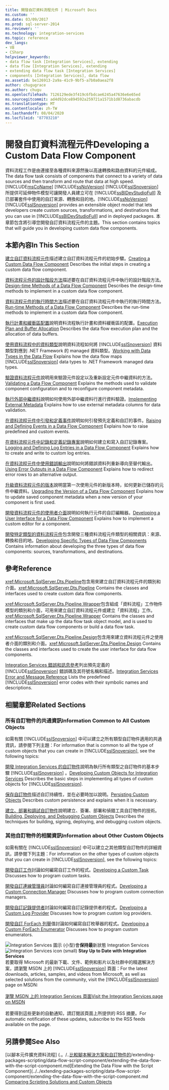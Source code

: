 ```yaml
---
title: 開發自訂資料流程元件 | Microsoft Docs
ms.custom: ''
ms.date: 03/09/2017
ms.prod: sql-server-2014
ms.reviewer: ''
ms.technology: integration-services
ms.topic: reference
dev_langs:
- VB
- CSharp
helpviewer_keywords:
- data flow task [Integration Services], extending
- data flow [Integration Services], extending
- extending data flow task [Integration Services]
- components [Integration Services], data flow
ms.assetid: be126913-2a9a-41c9-9bf5-a7b0a0aea2f8
author: chugugrace
ms.author: chugu
ms.openlocfilehash: 7126129ede3f419c6fbdcae6245a47636e6e65ed
ms.sourcegitcommit: ad4d92dce894592a259721a1571b1d8736abacdb
ms.translationtype: MT
ms.contentlocale: zh-TW
ms.lasthandoff: 08/04/2020
ms.locfileid: "87703210"
---
```

# <a name="developing-a-custom-data-flow-component"></a><span data-ttu-id="beba0-102">開發自訂資料流程元件</span><span class="sxs-lookup"><span data-stu-id="beba0-102">Developing a Custom Data Flow Component</span></span>
  <span data-ttu-id="beba0-103">資料流程工作是由連接至各種資料來源然後以高速轉換和路由資料的元件組成。</span><span class="sxs-lookup"><span data-stu-id="beba0-103">The data flow task consists of components that connect to a variety of data sources and then transform and route that data at high speed.</span></span> [!INCLUDE[msCoName](../../../includes/msconame-md.md)] <span data-ttu-id="beba0-104">[!INCLUDE[ssNoVersion](../../../includes/ssnoversion-md.md)] [!INCLUDE[ssISnoversion](../../../includes/ssisnoversion-md.md)] 所提供可延伸物件模型可讓開發人員建立可在 [!INCLUDE[ssBIDevStudioFull](../../../includes/ssbidevstudiofull-md.md)] 及已部署套件中使用的自訂來源、轉換和目的地。</span><span class="sxs-lookup"><span data-stu-id="beba0-104">[!INCLUDE[ssNoVersion](../../../includes/ssnoversion-md.md)] [!INCLUDE[ssISnoversion](../../../includes/ssisnoversion-md.md)] provides an extensible object model that lets developers create custom sources, transformations, and destinations that you can use in [!INCLUDE[ssBIDevStudioFull](../../../includes/ssbidevstudiofull-md.md)] and in deployed packages.</span></span> <span data-ttu-id="beba0-105">本章節包含將引導您開發自訂資料流程元件的主題。</span><span class="sxs-lookup"><span data-stu-id="beba0-105">This section contains topics that will guide you in developing custom data flow components.</span></span>

## <a name="in-this-section"></a><span data-ttu-id="beba0-106">本節內容</span><span class="sxs-lookup"><span data-stu-id="beba0-106">In This Section</span></span>
 <span data-ttu-id="beba0-107">[建立自訂資料流程元件](creating-a-custom-data-flow-component.md)描述建立自訂資料流程元件的初始步驟。</span><span class="sxs-lookup"><span data-stu-id="beba0-107">[Creating a Custom Data Flow Component](creating-a-custom-data-flow-component.md) Describes the initial steps in creating a custom data flow component.</span></span>

 <span data-ttu-id="beba0-108">[資料流程元件的設計階段方法](design-time-methods-of-a-data-flow-component.md)描述要在自訂資料流程元件中執行的設計階段方法。</span><span class="sxs-lookup"><span data-stu-id="beba0-108">[Design-time Methods of a Data Flow Component](design-time-methods-of-a-data-flow-component.md) Describes the design-time methods to implement in a custom data flow component.</span></span>

 <span data-ttu-id="beba0-109">[資料流程元件的執行時間方法](run-time-methods-of-a-data-flow-component.md)描述要在自訂資料流程元件中執行的執行時間方法。</span><span class="sxs-lookup"><span data-stu-id="beba0-109">[Run-time Methods of a Data Flow Component](run-time-methods-of-a-data-flow-component.md) Describes the run-time methods to implement in a custom data flow component.</span></span>

 <span data-ttu-id="beba0-110">[執行計畫和緩衝區配置](execution-plan-and-buffer-allocation.md)說明資料流程執行計畫和資料緩衝區的配置。</span><span class="sxs-lookup"><span data-stu-id="beba0-110">[Execution Plan and Buffer Allocation](execution-plan-and-buffer-allocation.md) Describes the data flow execution plan and the allocation of data buffers.</span></span>

 <span data-ttu-id="beba0-111">[使用資料流程中的資料類型](working-with-data-types-in-the-data-flow.md)說明資料流程如何將 [!INCLUDE[ssISnoversion](../../../includes/ssisnoversion-md.md)] 資料類型對應到 .NET Framework 的 managed 資料類型。</span><span class="sxs-lookup"><span data-stu-id="beba0-111">[Working with Data Types in the Data Flow](working-with-data-types-in-the-data-flow.md) Explains how the data flow maps [!INCLUDE[ssISnoversion](../../../includes/ssisnoversion-md.md)] data types to .NET Framework managed data types.</span></span>

 <span data-ttu-id="beba0-112">[驗證資料流程元件](validating-a-data-flow-component.md)說明用來驗證元件設定以及重新設定元件中繼資料的方法。</span><span class="sxs-lookup"><span data-stu-id="beba0-112">[Validating a Data Flow Component](validating-a-data-flow-component.md) Explains the methods used to validate component configuration and to reconfigure component metadata.</span></span>

 <span data-ttu-id="beba0-113">[執行外部中繼資料](implementing-external-metadata.md)說明如何使用外部中繼資料行進行資料驗證。</span><span class="sxs-lookup"><span data-stu-id="beba0-113">[Implementing External Metadata](implementing-external-metadata.md) Explains how to use external metadata columns for data validation.</span></span>

 <span data-ttu-id="beba0-114">[在資料流程元件中引發和定義事件](raising-and-defining-events-in-a-data-flow-component.md)說明如何引發預先定義和自訂的事件。</span><span class="sxs-lookup"><span data-stu-id="beba0-114">[Raising and Defining Events in a Data Flow Component](raising-and-defining-events-in-a-data-flow-component.md) Explains how to raise predefined and custom events.</span></span>

 <span data-ttu-id="beba0-115">[在資料流程元件中記錄和定義記錄專案](logging-and-defining-log-entries-in-a-data-flow-component.md)說明如何建立和寫入自訂記錄專案。</span><span class="sxs-lookup"><span data-stu-id="beba0-115">[Logging and Defining Log Entries in a Data Flow Component](logging-and-defining-log-entries-in-a-data-flow-component.md) Explains how to create and write to custom log entries.</span></span>

 <span data-ttu-id="beba0-116">[在資料流程元件中使用錯誤輸出](using-error-outputs-in-a-data-flow-component.md)說明如何將錯誤資料列重新導向至替代輸出。</span><span class="sxs-lookup"><span data-stu-id="beba0-116">[Using Error Outputs in a Data Flow Component](using-error-outputs-in-a-data-flow-component.md) Explains how to redirect error rows to an alternative output.</span></span>

 <span data-ttu-id="beba0-117">[升級資料流程元件的版本](upgrading-the-version-of-a-data-flow-component.md)說明當第一次使用元件的新版本時，如何更新已儲存的元件中繼資料。</span><span class="sxs-lookup"><span data-stu-id="beba0-117">[Upgrading the Version of a Data Flow Component](upgrading-the-version-of-a-data-flow-component.md) Explains how to update saved component metadata when a new version of your component is first used.</span></span>

 <span data-ttu-id="beba0-118">[開發資料流程元件的使用者介面](developing-a-user-interface-for-a-data-flow-component.md)說明如何執行元件的自訂編輯器。</span><span class="sxs-lookup"><span data-stu-id="beba0-118">[Developing a User Interface for a Data Flow Component](developing-a-user-interface-for-a-data-flow-component.md) Explains how to implement a custom editor for a component.</span></span>

 <span data-ttu-id="beba0-119">[開發特定類型的資料流程元件](../../extending-packages-custom-objects-data-flow-types/developing-specific-types-of-data-flow-components.md)包含開發三種資料流程元件類型的相關資訊：來源、轉換和目的地。</span><span class="sxs-lookup"><span data-stu-id="beba0-119">[Developing Specific Types of Data Flow Components](../../extending-packages-custom-objects-data-flow-types/developing-specific-types-of-data-flow-components.md) Contains information about developing the three types of data flow components: sources, transformations, and destinations.</span></span>

## <a name="reference"></a><span data-ttu-id="beba0-120">參考</span><span class="sxs-lookup"><span data-stu-id="beba0-120">Reference</span></span>
 <span data-ttu-id="beba0-121"><xref:Microsoft.SqlServer.Dts.Pipeline>包含用來建立自訂資料流程元件的類別和介面。</span><span class="sxs-lookup"><span data-stu-id="beba0-121"><xref:Microsoft.SqlServer.Dts.Pipeline> Contains the classes and interfaces used to create custom data flow components.</span></span>

 <span data-ttu-id="beba0-122"><xref:Microsoft.SqlServer.Dts.Pipeline.Wrapper>包含組成「資料流程」工作物件模型的類別和介面，可用來建立自訂資料流程元件或建立「資料流程」工作。</span><span class="sxs-lookup"><span data-stu-id="beba0-122"><xref:Microsoft.SqlServer.Dts.Pipeline.Wrapper> Contains the classes and interfaces that make up the data flow task object model, and is used to create custom data flow components or build a data flow task.</span></span>

 <span data-ttu-id="beba0-123"><xref:Microsoft.SqlServer.Dts.Pipeline.Design>包含用來建立資料流程元件之使用者介面的類別和介面。</span><span class="sxs-lookup"><span data-stu-id="beba0-123"><xref:Microsoft.SqlServer.Dts.Pipeline.Design> Contains the classes and interfaces used to create the user interface for data flow components.</span></span>

 <span data-ttu-id="beba0-124">[Integration Services 錯誤和訊息參考](../../integration-services-error-and-message-reference.md)列出預先定義的 [!INCLUDE[ssISnoversion](../../../includes/ssisnoversion-md.md)] 錯誤碼及其符號名稱和描述。</span><span class="sxs-lookup"><span data-stu-id="beba0-124">[Integration Services Error and Message Reference](../../integration-services-error-and-message-reference.md) Lists the predefined [!INCLUDE[ssISnoversion](../../../includes/ssisnoversion-md.md)] error codes with their symbolic names and descriptions.</span></span>

## <a name="related-sections"></a><span data-ttu-id="beba0-125">相關章節</span><span class="sxs-lookup"><span data-stu-id="beba0-125">Related Sections</span></span>

### <a name="information-common-to-all-custom-objects"></a><span data-ttu-id="beba0-126">所有自訂物件的共通資訊</span><span class="sxs-lookup"><span data-stu-id="beba0-126">Information Common to All Custom Objects</span></span>
 <span data-ttu-id="beba0-127">如需有關 [!INCLUDE[ssISnoversion](../../../includes/ssisnoversion-md.md)] 中可以建立之所有類型自訂物件適用的共通資訊，請參閱下列主題：</span><span class="sxs-lookup"><span data-stu-id="beba0-127">For information that is common to all the type of custom objects that you can create in [!INCLUDE[ssISnoversion](../../../includes/ssisnoversion-md.md)], see the following topics:</span></span>

 <span data-ttu-id="beba0-128">[開發 Integration Services 的自訂物件](../../extending-packages-custom-objects/developing-custom-objects-for-integration-services.md)說明為執行所有類型之自訂物件的基本步驟 [!INCLUDE[ssISnoversion](../../../includes/ssisnoversion-md.md)] 。</span><span class="sxs-lookup"><span data-stu-id="beba0-128">[Developing Custom Objects for Integration Services](../../extending-packages-custom-objects/developing-custom-objects-for-integration-services.md) Describes the basic steps in implementing all types of custom objects for [!INCLUDE[ssISnoversion](../../../includes/ssisnoversion-md.md)].</span></span>

 <span data-ttu-id="beba0-129">[保存自訂物件](../../extending-packages-custom-objects/persisting-custom-objects.md)描述自訂持續性，並在必要時加以說明。</span><span class="sxs-lookup"><span data-stu-id="beba0-129">[Persisting Custom Objects](../../extending-packages-custom-objects/persisting-custom-objects.md) Describes custom persistence and explains when it is necessary.</span></span>

 <span data-ttu-id="beba0-130">[建立、部署和調試自訂物件](../../extending-packages-custom-objects/building-deploying-and-debugging-custom-objects.md)說明建立、簽署、部署和偵錯工具自訂物件的技術。</span><span class="sxs-lookup"><span data-stu-id="beba0-130">[Building, Deploying, and Debugging Custom Objects](../../extending-packages-custom-objects/building-deploying-and-debugging-custom-objects.md) Describes the techniques for building, signing, deploying, and debugging custom objects.</span></span>

### <a name="information-about-other-custom-objects"></a><span data-ttu-id="beba0-131">其他自訂物件的相關資訊</span><span class="sxs-lookup"><span data-stu-id="beba0-131">Information about Other Custom Objects</span></span>
 <span data-ttu-id="beba0-132">如需有關在 [!INCLUDE[ssISnoversion](../../../includes/ssisnoversion-md.md)] 中可以建立之其他類型自訂物件的詳細資訊，請參閱下列主題：</span><span class="sxs-lookup"><span data-stu-id="beba0-132">For information on the other types of custom objects that you can create in [!INCLUDE[ssISnoversion](../../../includes/ssisnoversion-md.md)], see the following topics:</span></span>

 <span data-ttu-id="beba0-133">[開發自訂工作](../../extending-packages-custom-objects/task/developing-a-custom-task.md)討論如何編寫自訂工作的程式。</span><span class="sxs-lookup"><span data-stu-id="beba0-133">[Developing a Custom Task](../../extending-packages-custom-objects/task/developing-a-custom-task.md) Discusses how to program custom tasks.</span></span>

 <span data-ttu-id="beba0-134">[開發自訂連線管理員](../../extending-packages-custom-objects/connection-manager/developing-a-custom-connection-manager.md)討論如何編寫自訂連接管理員的程式。</span><span class="sxs-lookup"><span data-stu-id="beba0-134">[Developing a Custom Connection Manager](../../extending-packages-custom-objects/connection-manager/developing-a-custom-connection-manager.md) Discusses how to program custom connection managers.</span></span>

 <span data-ttu-id="beba0-135">[開發自訂記錄提供者](../../extending-packages-custom-objects/log-provider/developing-a-custom-log-provider.md)討論如何編寫自訂記錄提供者的程式。</span><span class="sxs-lookup"><span data-stu-id="beba0-135">[Developing a Custom Log Provider](../../extending-packages-custom-objects/log-provider/developing-a-custom-log-provider.md) Discusses how to program custom log providers.</span></span>

 <span data-ttu-id="beba0-136">[開發自訂 ForEach 列舉](../../extending-packages-custom-objects/foreach-enumerator/developing-a-custom-foreach-enumerator.md)值討論如何編寫自訂枚舉器的程式。</span><span class="sxs-lookup"><span data-stu-id="beba0-136">[Developing a Custom ForEach Enumerator](../../extending-packages-custom-objects/foreach-enumerator/developing-a-custom-foreach-enumerator.md) Discusses how to program custom enumerators.</span></span>

<span data-ttu-id="beba0-137">![Integration Services 圖示 (小型) ](../../media/dts-16.gif "Integration Services 圖示 (小)")會**保持最**新狀態 Integration Services  </span><span class="sxs-lookup"><span data-stu-id="beba0-137">![Integration Services icon (small)](../../media/dts-16.gif "Integration Services icon (small)")  **Stay Up to Date with Integration Services**</span></span><br /> <span data-ttu-id="beba0-138">若要取得 Microsoft 的最新下載、文件、範例和影片以及社群中的精選解決方案，請瀏覽 MSDN 上的 [!INCLUDE[ssISnoversion](../../../includes/ssisnoversion-md.md)] 頁面：</span><span class="sxs-lookup"><span data-stu-id="beba0-138">For the latest downloads, articles, samples, and videos from Microsoft, as well as selected solutions from the community, visit the [!INCLUDE[ssISnoversion](../../../includes/ssisnoversion-md.md)] page on MSDN:</span></span><br /><br /> [<span data-ttu-id="beba0-139">瀏覽 MSDN 上的 Integration Services 頁面</span><span class="sxs-lookup"><span data-stu-id="beba0-139">Visit the Integration Services page on MSDN</span></span>](https://go.microsoft.com/fwlink/?LinkId=136655)<br /><br /> <span data-ttu-id="beba0-140">若要得到這些更新的自動通知，請訂閱該頁面上所提供的 RSS 摘要。</span><span class="sxs-lookup"><span data-stu-id="beba0-140">For automatic notification of these updates, subscribe to the RSS feeds available on the page.</span></span>

## <a name="see-also"></a><span data-ttu-id="beba0-141">另請參閱</span><span class="sxs-lookup"><span data-stu-id="beba0-141">See Also</span></span>
 <span data-ttu-id="beba0-142">[以腳本元件擴充資料流程] (.。/..[比較腳本解決方案和自訂物件的](../../extending-packages-scripting/comparing-scripting-solutions-and-custom-objects.md)/extending-packages-scripting/data-flow-script-component/extending-the-data-flow-with-the-script-component.md</span><span class="sxs-lookup"><span data-stu-id="beba0-142">[Extending the Data Flow with the Script Component](../../extending-packages-scripting/data-flow-script-component/extending-the-data-flow-with-the-script-component.md [Comparing Scripting Solutions and Custom Objects](../../extending-packages-scripting/comparing-scripting-solutions-and-custom-objects.md)</span></span>


